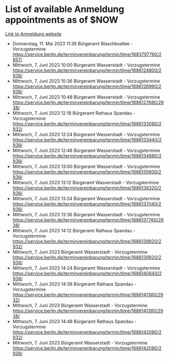 # List of available Anmeldung appointments as of $NOW
[Link to Anmeldung website](https://service.berlin.de/terminvereinbarung/termin/tag.php?termin=1&anliegen[]=120686&dienstleisterlist=122210,122217,327316,122219,327312,122227,327314,122231,327346,122243,327348,122254,122252,329742,122260,329745,122262,329748,122271,327278,122273,327274,122277,327276,330436,122280,327294,122282,327290,122284,327292,122291,327270,122285,327266,122286,327264,122296,327268,150230,329760,122297,327286,122294,327284,122312,329763,122314,329775,122304,327330,122311,327334,122309,327332,317869,122281,327352,122279,329772,122283,122276,327324,122274,327326,122267,329766,122246,327318,122251,327320,122257,327322,122208,327298,122226,327300&herkunft=http%3A%2F%2Fservice.berlin.de%2Fdienstleistung%2F120686%2F)
- Donnerstag, 11. Mai 2023 11:36 Bürgeramt Blaschkoallee - Vorzugstermine https://service.berlin.de/terminvereinbarung/termin/time/1683797760/2857/
- Mittwoch, 7. Juni 2023 10:00 Bürgeramt Wasserstadt - Vorzugstermine https://service.berlin.de/terminvereinbarung/termin/time/1686124800/2938/
- Mittwoch, 7. Juni 2023 10:36 Bürgeramt Wasserstadt - Vorzugstermine https://service.berlin.de/terminvereinbarung/termin/time/1686126960/2938/
- Mittwoch, 7. Juni 2023 10:48 Bürgeramt Wasserstadt - Vorzugstermine https://service.berlin.de/terminvereinbarung/termin/time/1686127680/2938/
- Mittwoch, 7. Juni 2023 12:18 Bürgeramt Rathaus Spandau - Vorzugstermine https://service.berlin.de/terminvereinbarung/termin/time/1686133080/2932/
- Mittwoch, 7. Juni 2023 12:24 Bürgeramt Wasserstadt - Vorzugstermine https://service.berlin.de/terminvereinbarung/termin/time/1686133440/2938/
- Mittwoch, 7. Juni 2023 12:48 Bürgeramt Wasserstadt - Vorzugstermine https://service.berlin.de/terminvereinbarung/termin/time/1686134880/2938/
- Mittwoch, 7. Juni 2023 13:00 Bürgeramt Wasserstadt - Vorzugstermine https://service.berlin.de/terminvereinbarung/termin/time/1686135600/2938/
- Mittwoch, 7. Juni 2023 13:12 Bürgeramt Wasserstadt - Vorzugstermine https://service.berlin.de/terminvereinbarung/termin/time/1686136320/2938/
- Mittwoch, 7. Juni 2023 13:24 Bürgeramt Wasserstadt - Vorzugstermine https://service.berlin.de/terminvereinbarung/termin/time/1686137040/2938/
- Mittwoch, 7. Juni 2023 13:36 Bürgeramt Wasserstadt - Vorzugstermine https://service.berlin.de/terminvereinbarung/termin/time/1686137760/2938/
- Mittwoch, 7. Juni 2023 14:12 Bürgeramt Rathaus Spandau - Vorzugstermine https://service.berlin.de/terminvereinbarung/termin/time/1686139920/2932/
- Mittwoch, 7. Juni 2023  Bürgeramt Wasserstadt - Vorzugstermine https://service.berlin.de/terminvereinbarung/termin/time/1686139920/2938/
- Mittwoch, 7. Juni 2023 14:24 Bürgeramt Wasserstadt - Vorzugstermine https://service.berlin.de/terminvereinbarung/termin/time/1686140640/2938/
- Mittwoch, 7. Juni 2023 14:36 Bürgeramt Rathaus Spandau - Vorzugstermine https://service.berlin.de/terminvereinbarung/termin/time/1686141360/2932/
- Mittwoch, 7. Juni 2023  Bürgeramt Wasserstadt - Vorzugstermine https://service.berlin.de/terminvereinbarung/termin/time/1686141360/2938/
- Mittwoch, 7. Juni 2023 14:48 Bürgeramt Rathaus Spandau - Vorzugstermine https://service.berlin.de/terminvereinbarung/termin/time/1686142080/2932/
- Mittwoch, 7. Juni 2023  Bürgeramt Wasserstadt - Vorzugstermine https://service.berlin.de/terminvereinbarung/termin/time/1686142080/2938/
